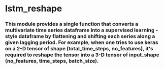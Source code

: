 # lstm_reshape
### This module provides a single function that converts a multivariate time series dataframe into a supervised learning - style dataframe by flattening and shifting each series along a given lagging period. For example, when one tries to use keras on a 2-D tensor of shape (total_time_steps, no_features), it's required to reshape the tensor into a 3-D tensor of input_shape (no_features, time_steps, batch_size).  
